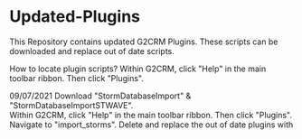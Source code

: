 # Updated-Plugins
 
This Repository contains updated G2CRM Plugins. These scripts can be downloaded and replace out of date scripts.

How to locate plugin scripts?
Within G2CRM, click "Help" in the main toolbar ribbon. Then click "Plugins". 


09/07/2021
Download "StormDatabaseImport" & "StormDatabaseImportSTWAVE". \
Within G2CRM, click "Help" in the main toolbar ribbon. Then click "Plugins". \
Navigate to "import_storms". Delete and replace the out of date plugins with 